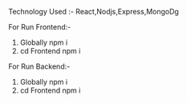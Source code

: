 Technology Used :- 
React,Nodjs,Express,MongoDg 

For Run Frontend:-
1. Globally npm i
2. cd Frontend npm i

For Run Backend:-
1. Globally npm i
2. cd Frontend npm i
